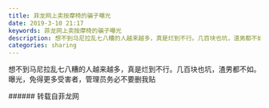 ```yaml
---
title: 菲龙网上卖按摩椅的骗子曝光
date: 2019-3-10 21:17
keywords: 菲龙网上卖按摩椅的骗子曝光
description: 想不到马尼拉乱七八糟的人越来越多，真是烂到不行。几百块也坑，渣男都不如。曝光，免得更多受害者，管理员务必不要删我贴
categories: sharing
---
```

<td class="t_f" id="postmessage_3198367">

想不到马尼拉乱七八糟的人越来越多，真是烂到不行。几百块也坑，渣男都不如。曝光，免得更多受害者<img alt="" border="0" class="zoom" data-cf-modified-2ab47f662316b777a76f78f2-="" file="http://www.flw.ph//mobcent//app/data/phiz/default/05.png" id="aimg_UQABC" lazyloadthumb="1" onclick="" onmouseover="" src="http://www.flw.ph//mobcent//app/data/phiz/default/05.png"/><img alt="" border="0" class="zoom" data-cf-modified-2ab47f662316b777a76f78f2-="" file="http://www.flw.ph//mobcent//app/data/phiz/default/05.png" id="aimg_eu727" lazyloadthumb="1" onclick="" onmouseover="" src="http://www.flw.ph//mobcent//app/data/phiz/default/05.png"/><img alt="" border="0" class="zoom" data-cf-modified-2ab47f662316b777a76f78f2-="" file="http://www.flw.ph//mobcent//app/data/phiz/default/05.png" id="aimg_z00ku" lazyloadthumb="1" onclick="" onmouseover="" src="http://www.flw.ph//mobcent//app/data/phiz/default/05.png"/><img alt="" border="0" class="zoom" data-cf-modified-2ab47f662316b777a76f78f2-="" file="http://www.flw.ph//mobcent//app/data/phiz/default/05.png" id="aimg_xC6mT" lazyloadthumb="1" onclick="" onmouseover="" src="http://www.flw.ph//mobcent//app/data/phiz/default/05.png"/>，管理员务必不要删我贴<br/>
<img alt="" border="0" class="zoom" data-cf-modified-2ab47f662316b777a76f78f2-="" file="http://www.flw.ph/data/appbyme/upload/image/201903/10/gM7G6hU507g1.jpg" id="aimg_J1377" lazyloadthumb="1" onclick="" onmouseover="" src="http://www.flw.ph/data/appbyme/upload/image/201903/10/gM7G6hU507g1.jpg"/><br/>
<img alt="" border="0" class="zoom" data-cf-modified-2ab47f662316b777a76f78f2-="" file="http://www.flw.ph/data/appbyme/upload/image/201903/10/UN7xhh4kbq1j.jpg" id="aimg_Y9qD9" lazyloadthumb="1" onclick="" onmouseover="" src="http://www.flw.ph/data/appbyme/upload/image/201903/10/UN7xhh4kbq1j.jpg"/><br/>
</td>
###### 转载自菲龙网